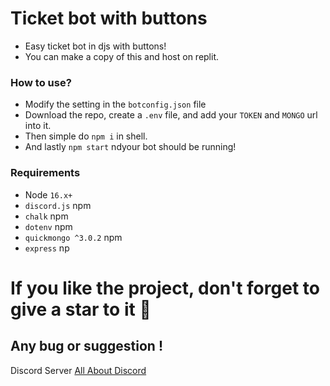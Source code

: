 # Ticket bot with buttons

- Easy ticket bot in djs with buttons!
- You can make a copy of this and host on replit.

### **How to use?**
- Modify the setting in the `botconfig.json` file
- Download the repo, create a `.env` file, and add your `TOKEN` and `MONGO` url into it.
- Then simple do `npm i` in shell.
- And lastly `npm start` ndyour bot should be running! 

### Requirements
 - Node `16.x+`
 - `discord.js` npm
 - `chalk` npm
 - `dotenv` npm
 - `quickmongo ^3.0.2` npm
 - `express` np

# If you like the project, don't forget to give a star to it 🌟

## Any bug or suggestion !
Discord Server [All About Discord](https://discord.gg/Z33GwTPJzM)
